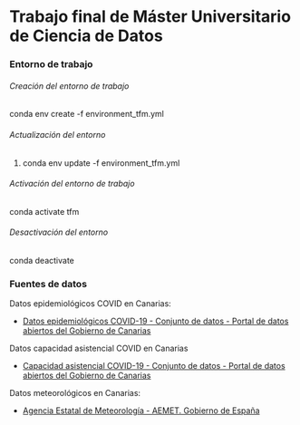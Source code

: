 # Trabajo final de Máster Universitario de Ciencia de Datos

### Entorno de trabajo

###### Creación del entorno de trabajo

conda env create -f environment_tfm.yml

###### Actualización del entorno

1. conda env update -f environment_tfm.yml

###### Activación del entorno de trabajo

conda activate tfm

###### Desactivación del entorno

conda deactivate

### Fuentes de datos

Datos epidemiológicos COVID en Canarias:

* [Datos epidemiológicos COVID-19 - Conjunto de datos - Portal de datos abiertos del Gobierno de Canarias](https://datos.canarias.es/catalogos/general/dataset/datos-epidemiologicos-covid-19)

Datos capacidad asistencial COVID en Canarias

* [Capacidad asistencial COVID-19 - Conjunto de datos - Portal de datos abiertos del Gobierno de Canarias](https://datos.canarias.es/catalogos/general/dataset/capacidad-asistencial-covid-19)

Datos meteorológicos en Canarias:

* [Agencia Estatal de Meteorología - AEMET. Gobierno de España](https://www.aemet.es/es/portada)